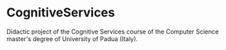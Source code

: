 # CognitiveServices
Didactic project of the Cognitive Services course of the Computer Science master's degree of University of Padua (Italy).
